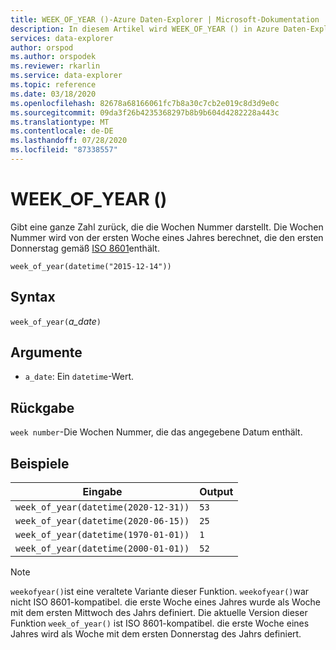 ```yaml
---
title: WEEK_OF_YEAR ()-Azure Daten-Explorer | Microsoft-Dokumentation
description: In diesem Artikel wird WEEK_OF_YEAR () in Azure Daten-Explorer beschrieben.
services: data-explorer
author: orspod
ms.author: orspodek
ms.reviewer: rkarlin
ms.service: data-explorer
ms.topic: reference
ms.date: 03/18/2020
ms.openlocfilehash: 82678a68166061fc7b8a30c7cb2e019c8d3d9e0c
ms.sourcegitcommit: 09da3f26b4235368297b8b9b604d4282228a443c
ms.translationtype: MT
ms.contentlocale: de-DE
ms.lasthandoff: 07/28/2020
ms.locfileid: "87338557"
---
```

# <a name="week_of_year"></a>WEEK_OF_YEAR ()

Gibt eine ganze Zahl zurück, die die Wochen Nummer darstellt. Die Wochen Nummer wird von der ersten Woche eines Jahres berechnet, die den ersten Donnerstag gemäß [ISO 8601](https://en.wikipedia.org/wiki/ISO_8601#Week_dates)enthält.

```kusto
week_of_year(datetime("2015-12-14"))
```

## <a name="syntax"></a>Syntax

`week_of_year(`*a_date*`)`

## <a name="arguments"></a>Argumente

* `a_date`: Ein `datetime`-Wert.

## <a name="returns"></a>Rückgabe

`week number`-Die Wochen Nummer, die das angegebene Datum enthält.

## <a name="examples"></a>Beispiele

|Eingabe                                    |Output|
|-----------------------------------------|------|
|`week_of_year(datetime(2020-12-31))`     |`53`  |
|`week_of_year(datetime(2020-06-15))`     |`25`  |
|`week_of_year(datetime(1970-01-01))`     |`1`   |
|`week_of_year(datetime(2000-01-01))`     |`52`  |

> [!NOTE]
> `weekofyear()`ist eine veraltete Variante dieser Funktion. `weekofyear()`war nicht ISO 8601-kompatibel. die erste Woche eines Jahres wurde als Woche mit dem ersten Mittwoch des Jahrs definiert.
Die aktuelle Version dieser Funktion `week_of_year()` ist ISO 8601-kompatibel. die erste Woche eines Jahres wird als Woche mit dem ersten Donnerstag des Jahrs definiert.